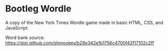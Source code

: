 # Bootleg Wordle 
A copy of the New York Times Wordle game made in basic HTML, CSS, and JavaScript.

Word bank source: https://gist.github.com/shmookey/b28e342e1b1756c4700f42f17102c2ff